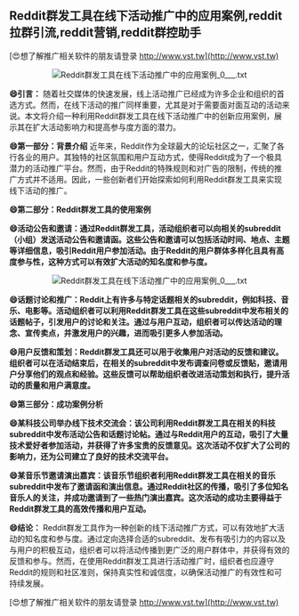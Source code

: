 ## **Reddit群发工具在线下活动推广中的应用案例,reddit拉群引流,reddit营销,reddit群控助手**

[😍想了解推广相关软件的朋友请登录 http://www.vst.tw](http://www.vst.tw)

 <center><img src="https://vst.tw/MP4/tuiguang/png/2.png" alt="Reddit群发工具在线下活动推广中的应用案例_0___.txt"></center>

**😄引言：**
随着社交媒体的快速发展，线上活动推广已经成为许多企业和组织的首选方式。然而，在线下活动的推广同样重要，尤其是对于需要面对面互动的活动来说。本文将介绍一种利用Reddit群发工具在线下活动推广中的创新应用案例，展示其在扩大活动影响力和提高参与度方面的潜力。

**😄第一部分：背景介绍**
近年来，Reddit作为全球最大的论坛社区之一，汇聚了各行各业的用户。其独特的社区氛围和用户互动方式，使得Reddit成为了一个极具潜力的活动推广平台。然而，由于Reddit的特殊规则和对广告的限制，传统的推广方式并不适用。因此，一些创新者们开始探索如何利用Reddit群发工具来实现线下活动的推广。

**😄第二部分：Reddit群发工具的使用案例**

**😄活动公告和邀请：通过Reddit群发工具，活动组织者可以向相关的subreddit（小组）发送活动公告和邀请函。这些公告和邀请可以包括活动时间、地点、主题等详细信息，吸引Reddit用户参加活动。由于Reddit的用户群体多样化且具有高度参与性，这种方式可以有效扩大活动的知名度和参与度。**

 <center><img src="https://vst.tw/MP4/tuiguang/png/6.png" alt="Reddit群发工具在线下活动推广中的应用案例_0___.txt"></center>

**😄话题讨论和推广：Reddit上有许多与特定话题相关的subreddit，例如科技、音乐、电影等。活动组织者可以利用Reddit群发工具在这些subreddit中发布相关的话题帖子，引发用户的讨论和关注。通过与用户互动，组织者可以传达活动的理念、宣传卖点，并激发用户的兴趣，进而吸引更多人参加活动。**

**😄用户反馈和策划：Reddit群发工具还可以用于收集用户对活动的反馈和建议。组织者可以在活动结束后，在相关的subreddit中发布调查问卷或反馈贴，邀请用户分享他们的观点和经验。这些反馈可以帮助组织者改进活动策划和执行，提升活动的质量和用户满意度。**

**😄第三部分：成功案例分析**

**😄某科技公司举办线下技术交流会：该公司利用Reddit群发工具在相关的科技subreddit中发布活动公告和话题讨论帖。通过与Reddit用户的互动，吸引了大量技术爱好者参加活动，并获得了许多宝贵的反馈意见。这次活动不仅扩大了公司的影响力，还为公司建立了良好的技术交流平台。**

**😄某音乐节邀请演出嘉宾：该音乐节组织者利用Reddit群发工具在相关的音乐subreddit中发布了邀请函和演出信息。通过Reddit社区的传播，吸引了多位知名音乐人的关注，并成功邀请到了一些热门演出嘉宾。这次活动的成功主要得益于Reddit群发工具的高效传播和用户互动。**

**😄结论：**
Reddit群发工具作为一种创新的线下活动推广方式，可以有效地扩大活动的知名度和参与度。通过定向选择合适的subreddit、发布有吸引力的内容以及与用户的积极互动，组织者可以将活动传播到更广泛的用户群体中，并获得有效的反馈和参与。然而，在使用Reddit群发工具进行活动推广时，组织者也应遵守Reddit的规则和社区准则，保持真实性和诚信度，以确保活动推广的有效性和可持续发展。

[😍想了解推广相关软件的朋友请登录 http://www.vst.tw](http://www.vst.tw)



